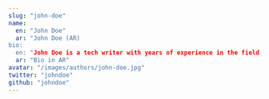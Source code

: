 ```yaml
---
slug: "john-doe"
name:
  en: "John Doe"
  ar: "John Doe (AR)
bio:
  en: "John Doe is a tech writer with years of experience in the field."
  ar: "Bio in AR"
avatar: "/images/authors/john-doe.jpg"
twitter: "johndoe"
github: "johndoe"
---
```

